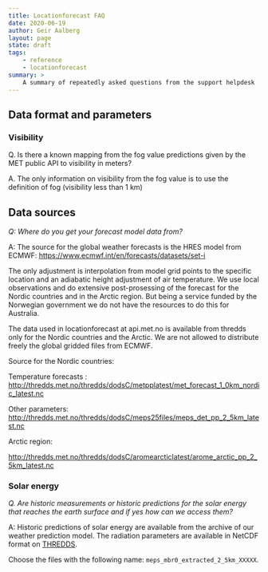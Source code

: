 ```yaml
---
title: Locationforecast FAQ
date: 2020-06-19
author: Geir Aalberg
layout: page
state: draft
tags:
	- reference
	- locationforecast
summary: >
    A summary of repeatedly asked questions from the support helpdesk
---
```


## Data format and parameters

### Visibility

Q. Is there a known mapping from the fog value predictions given by
the MET public API to  visibility in meters?

A. The only information on visibility from the fog value is to use the
definition of fog (visibility less than 1 km)


## Data sources

*Q: Where do you get your forecast model data from?*

A: The source for the global weather forecasts is the HRES model from ECMWF:
https://www.ecmwf.int/en/forecasts/datasets/set-i

The only adjustment is interpolation from model grid points to the specific
location and an adiabatic height adjustment of air temperature. We use local
observations and do extensive post-prosessing of the forecast for the Nordic
countries and in the Arctic region. But being a service funded by the
Norwegian government we do not have the resources to do this for Australia.

The data used in locationforecast at api.met.no is available from thredds
only for the Nordic countries and the Arctic. We are not allowed to
distribute freely the global gridded files from ECMWF.

Source for the Nordic countries:

Temperature forecasts :
http://thredds.met.no/thredds/dodsC/metpplatest/met_forecast_1_0km_nordic_latest.nc

Other parameters:
http://thredds.met.no/thredds/dodsC/meps25files/meps_det_pp_2_5km_latest.nc

Arctic region:

http://thredds.met.no/thredds/dodsC/aromearcticlatest/arome_arctic_pp_2_5km_latest.nc

### Solar energy

*Q. Are historic measurements or historic predictions for the solar
energy that reaches the earth surface and if yes how can we access them?*

A: Historic predictions of solar energy are available from the archive of our
weather prediction model. The radiation parameters are available in NetCDF
format on [THREDDS](http://thredds.met.no/thredds/catalog/meps25epsarchive/catalog.html).

Choose the files with the following name: `meps_mbr0_extracted_2_5km_XXXXX`.


